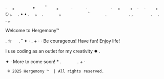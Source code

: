 
. 　。　　　　•　 　ﾟ　　。
　　.　　　.　　　 　　.　
。　　 。　.
　.　　 。　 ඞ 。　 . •
• .　 。　.
　 　　。　　　　　　ﾟ　
　　.　　　　　.
,　　　　.　 .　　 . 。

Welcome to
Hergemony™️

.   ✫ 　 .  ˚  ✦  ·
 .  +  · ·
 Be courageous! 
 Have fun! 
 Enjoy life!

 I use coding as an outlet for my creativity
    ✹   .

    
✦  · More to come soon! * .
 　　　 .  +  ·
     
     
     ©️ 2025 Hergemony ™️  | All rights reserved.
